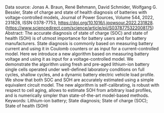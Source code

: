 Data source: 
Jonas A. Braun, René Behmann, David Schmider, Wolfgang G. Bessler,
State of charge and state of health diagnosis of batteries with voltage-controlled models,
Journal of Power Sources,
Volume 544,
2022,
231828,
ISSN 0378-7753,
https://doi.org/10.1016/j.jpowsour.2022.231828.
(https://www.sciencedirect.com/science/article/pii/S0378775322008175)
Abstract: The accurate diagnosis of state of charge (SOC) and state of health (SOH) is of utmost importance for battery users and for battery manufacturers. State diagnosis is commonly based on measuring battery current and using it in Coulomb counters or as input for a current-controlled model. Here we introduce a new algorithm based on measuring battery voltage and using it as input for a voltage-controlled model. We demonstrate the algorithm using fresh and pre-aged lithium-ion battery single cells operated under well-defined laboratory conditions on full cycles, shallow cycles, and a dynamic battery electric vehicle load profile. We show that both SOC and SOH are accurately estimated using a simple equivalent circuit model. The new algorithm is self-calibrating, is robust with respect to cell aging, allows to estimate SOH from arbitrary load profiles, and is numerically simpler than state-of-the-art model-based methods.
Keywords: Lithium-ion battery; State diagnosis; State of charge (SOC); State of health (SOH)
